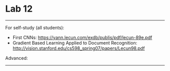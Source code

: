 # Lab 12

***
For self-study (all students): 
* First CNNs: https://yann.lecun.com/exdb/publis/pdf/lecun-89e.pdf
* Gradient Based Learning Applied to Document Recognition: http://vision.stanford.edu/cs598_spring07/papers/Lecun98.pdf

Advanced:
***
